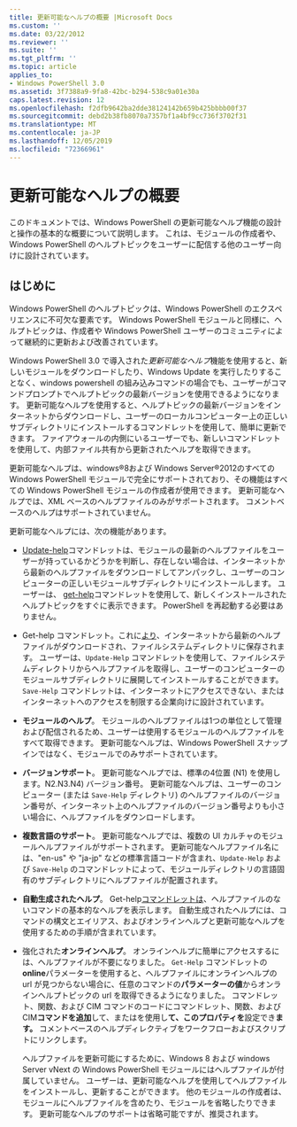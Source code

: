 ```yaml
---
title: 更新可能なヘルプの概要 |Microsoft Docs
ms.custom: ''
ms.date: 03/22/2012
ms.reviewer: ''
ms.suite: ''
ms.tgt_pltfrm: ''
ms.topic: article
applies_to:
- Windows PowerShell 3.0
ms.assetid: 3f7388a9-9fa8-42bc-b294-538c9a01e30a
caps.latest.revision: 12
ms.openlocfilehash: f2dfb9642ba2dde38124142b659b425bbbb00f37
ms.sourcegitcommit: debd2b38fb8070a7357bf1a4bf9cc736f3702f31
ms.translationtype: MT
ms.contentlocale: ja-JP
ms.lasthandoff: 12/05/2019
ms.locfileid: "72366961"
---
```

# <a name="updatable-help-overview"></a>更新可能なヘルプの概要

このドキュメントでは、Windows PowerShell の更新可能なヘルプ機能の設計と操作の基本的な概要について説明します。 これは、モジュールの作成者や、Windows PowerShell のヘルプトピックをユーザーに配信する他のユーザー向けに設計されています。

## <a name="introduction"></a>はじめに

Windows PowerShell のヘルプトピックは、Windows PowerShell のエクスペリエンスに不可欠な要素です。 Windows PowerShell モジュールと同様に、ヘルプトピックは、作成者や Windows PowerShell ユーザーのコミュニティによって継続的に更新および改善されています。

Windows PowerShell 3.0 で導入された*更新可能なヘルプ*機能を使用すると、新しいモジュールをダウンロードしたり、Windows Update を実行したりすることなく、windows powershell の組み込みコマンドの場合でも、ユーザーがコマンドプロンプトでヘルプトピックの最新バージョンを使用できるようになります。 更新可能なヘルプを使用すると、ヘルプトピックの最新バージョンをインターネットからダウンロードし、ユーザーのローカルコンピューター上の正しいサブディレクトリにインストールするコマンドレットを使用して、簡単に更新できます。 ファイアウォールの内側にいるユーザーでも、新しいコマンドレットを使用して、内部ファイル共有から更新されたヘルプを取得できます。

更新可能なヘルプは、windows®8および Windows Server®2012のすべての Windows PowerShell モジュールで完全にサポートされており、その機能はすべての Windows PowerShell モジュールの作成者が使用できます。 更新可能なヘルプでは、XML ベースのヘルプファイルのみがサポートされます。 コメントベースのヘルプはサポートされていません。

更新可能なヘルプには、次の機能があります。

- [Update-help](/powershell/module/Microsoft.PowerShell.Core/Update-Help)コマンドレットは、モジュールの最新のヘルプファイルをユーザーが持っているかどうかを判断し、存在しない場合は、インターネットから最新のヘルプファイルをダウンロードしてアンパックし、ユーザーのコンピューターの正しいモジュールサブディレクトリにインストールします。
  ユーザーは、 [get-help](/powershell/module/Microsoft.PowerShell.Core/Get-Help)コマンドレットを使用して、新しくインストールされたヘルプトピックをすぐに表示できます。
  PowerShell を再起動する必要はありません。

- Get-help コマンドレット。これに[より](/powershell/module/Microsoft.PowerShell.Core/Save-Help)、インターネットから最新のヘルプファイルがダウンロードされ、ファイルシステムディレクトリに保存されます。 ユーザーは、`Update-Help` コマンドレットを使用して、ファイルシステムディレクトリからヘルプファイルを取得し、ユーザーのコンピューターのモジュールサブディレクトリに展開してインストールすることができます。 `Save-Help` コマンドレットは、インターネットにアクセスできない、またはインターネットへのアクセスを制限する企業向けに設計されています。

- **モジュールのヘルプ**。 モジュールのヘルプファイルは1つの単位として管理および配信されるため、ユーザーは使用するモジュールのヘルプファイルをすべて取得できます。 更新可能なヘルプは、Windows PowerShell スナップインではなく、モジュールでのみサポートされています。

- **バージョンサポート**。 更新可能なヘルプでは、標準の4位置 (N1) を使用します。N2.N3.N4) バージョン番号。 更新可能なヘルプは、ユーザーのコンピューター (または `Save-Help` ディレクトリ) のヘルプファイルのバージョン番号が、インターネット上のヘルプファイルのバージョン番号よりも小さい場合に、ヘルプファイルをダウンロードします。

- **複数言語のサポート**。 更新可能なヘルプでは、複数の UI カルチャのモジュールヘルプファイルがサポートされます。 更新可能なヘルプファイル名には、"en-us" や "ja-jp" などの標準言語コードが含まれ、`Update-Help` および `Save-Help` のコマンドレットによって、モジュールディレクトリの言語固有のサブディレクトリにヘルプファイルが配置されます。

- **自動生成されたヘルプ**。 Get-help[コマンドレットは](/powershell/module/Microsoft.PowerShell.Core/Get-Help)、ヘルプファイルのないコマンドの基本的なヘルプを表示します。 自動生成されたヘルプには、コマンドの構文とエイリアス、およびオンラインヘルプと更新可能なヘルプを使用するための手順が含まれています。

- 強化された**オンラインヘルプ**。 オンラインヘルプに簡単にアクセスするには、ヘルプファイルが不要になりました。 `Get-Help` コマンドレットの**online**パラメーターを使用すると、ヘルプファイルにオンラインヘルプの url が見つからない場合に、任意のコマンドの**パラメーターの値**からオンラインヘルプトピックの url を取得できるようになりました。 コマンドレット、関数、および CIM コマンドのコードにコマンドレット、関数、および CIM**コマンドを追加**して、またはを使用し**て、このプロパティを**設定でき**ます。** コメントベースのヘルプディレクティブをワークフローおよびスクリプトにリンクします。

  ヘルプファイルを更新可能にするために、Windows 8 および windows Server vNext の Windows PowerShell モジュールにはヘルプファイルが付属していません。 ユーザーは、更新可能なヘルプを使用してヘルプファイルをインストールし、更新することができます。 他のモジュールの作成者は、モジュールにヘルプファイルを含めたり、モジュールを省略したりできます。 更新可能なヘルプのサポートは省略可能ですが、推奨されます。
